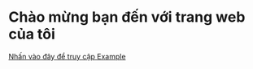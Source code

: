 <h1>Chào mừng bạn đến với trang web của tôi</h1>
<a href="d4m-dev.github.io" target="_blank">Nhấn vào đây để truy cập Example</a>
